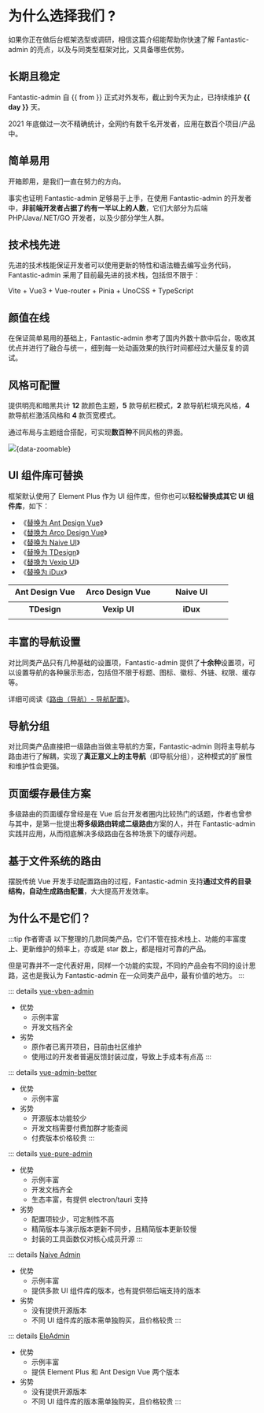 # 为什么选择我们 ?

如果你正在做后台框架选型或调研，相信这篇介绍能帮助你快速了解 Fantastic-admin 的亮点，以及与同类型框架对比，又具备哪些优势。

## 长期且稳定

<script setup>
const from = '2020/10/17'
const time = new Date().getTime() / 1000 - new Date(from).getTime() / 1000
const day = parseInt(time / 60 / 60 / 24)
</script>

Fantastic-admin 自 {{ from }} 正式对外发布，截止到今天为止，已持续维护 **{{ day }}** 天。

2021 年底做过一次不精确统计，全网约有数千名开发者，应用在数百个项目/产品中。

## 简单易用

开箱即用，是我们一直在努力的方向。

事实也证明 Fantastic-admin 足够易于上手，在使用 Fantastic-admin 的开发者中，**非前端开发者占据了约有一半以上的人数**，它们大部分为后端 PHP/Java/.NET/GO 开发者，以及少部分学生人群。

## 技术栈先进

先进的技术栈能保证开发者可以使用更新的特性和语法糖去编写业务代码，Fantastic-admin 采用了目前最先进的技术栈，包括但不限于：

Vite + Vue3 + Vue-router + Pinia + UnoCSS + TypeScript

## 颜值在线

在保证简单易用的基础上，Fantastic-admin 参考了国内外数十款中后台，吸收其优点并进行了融合与统一，细到每一处动画效果的执行时间都经过大量反复的调试。

## 风格可配置

提供明亮和暗黑共计 **12** 款颜色主题，**5** 款导航栏模式，**2** 款导航栏填充风格，**4** 款导航栏激活风格和 **4** 款页宽模式。

通过布局与主题组合搭配，可实现**数百种**不同风格的界面。

![](/intro-1.png){data-zoomable}

## UI 组件库可替换

框架默认使用了 Element Plus 作为 UI 组件库，但你也可以**轻松替换成其它 UI 组件库**，如下：

- 《[替换为 Ant Design Vue](/guide/replace-to-antd)》
- 《[替换为 Arco Design Vue](/guide/replace-to-arco)》
- 《[替换为 Naive UI](/guide/replace-to-naive)》
- 《[替换为 TDesign](/guide/replace-to-tdesign)》
- 《[替换为 Vexip UI](/guide/replace-to-vexip)》
- 《[替换为 iDux](/guide/replace-to-idux)》

<table>
  <tr>
    <th width="33%" style="text-align: center;">Ant Design Vue</th>
    <th width="33%" style="text-align: center;">Arco Design Vue</th>
    <th width="33%" style="text-align: center;">Naive UI</th>
  </tr>
  <tr style="background-color: inherit;">
    <td><ZoomImg src="/ui-antd.png" /></td>
    <td><ZoomImg src="/ui-arco.png" /></td>
    <td><ZoomImg src="/ui-naive.png" /></td>
  </tr>
  <tr>
    <th style="text-align: center;">TDesign</th>
    <th style="text-align: center;">Vexip UI</th>
    <th style="text-align: center;">iDux</th>
  </tr>
  <tr style="background-color: inherit;">
    <td><ZoomImg src="/ui-tdesign.png" /></td>
    <td><ZoomImg src="/ui-vexip.png" /></td>
    <td><ZoomImg src="/ui-idux.png" /></td>
  </tr>
</table>

## 丰富的导航设置

对比同类产品只有几种基础的设置项，Fantastic-admin 提供了**十余种**设置项，可以设置导航的各种展示形态，包括但不限于标题、图标、徽标、外链、权限、缓存等。

详细可阅读《[路由（导航）- 导航配置](router#导航配置)》。

## 导航分组

对比同类产品直接把一级路由当做主导航的方案，Fantastic-admin 则将主导航与路由进行了解耦，实现了**真正意义上的主导航**（即导航分组），这种模式的扩展性和维护性会更强。

## 页面缓存最佳方案

多级路由的页面缓存曾经是在 Vue 后台开发者圈内比较热门的话题，作者也曾参与其中，是第一批提出**将多级路由转成二级路由**方案的人，并在 Fantastic-admin 实践并应用，从而彻底解决多级路由在各种场景下的缓存问题。

## 基于文件系统的路由

摆脱传统 Vue 开发手动配置路由的过程，Fantastic-admin 支持**通过文件的目录结构，自动生成路由配置**，大大提高开发效率。

## 为什么不是它们？

:::tip 作者寄语
以下整理的几款同类产品，它们不管在技术栈上、功能的丰富度上、更新维护的频率上，亦或是 star 数上，都是相对可靠的产品。

但是可靠并不一定代表好用，同样一个功能的实现，不同的产品会有不同的设计思路，这也是我认为 Fantastic-admin 在一众同类产品中，最有价值的地方。
:::

::: details [vue-vben-admin](https://github.com/vbenjs/vue-vben-admin)
- 优势
  - 示例丰富
  - 开发文档齐全
- 劣势
  - 原作者已离开项目，目前由社区维护
  - 使用过的开发者普遍反馈封装过度，导致上手成本有点高
:::

::: details [vue-admin-better](https://github.com/chuzhixin/vue-admin-better)
- 优势
  - 示例丰富
- 劣势
  - 开源版本功能较少
  - 开发文档需要付费加群才能查阅
  - 付费版本价格较贵
:::

::: details [vue-pure-admin](https://github.com/pure-admin/vue-pure-admin)
- 优势
  - 示例丰富
  - 开发文档齐全
  - 生态丰富，有提供 electron/tauri 支持
- 劣势
  - 配置项较少，可定制性不高
  - 精简版本与演示版本更新不同步，且精简版本更新较慢
  - 封装的工具函数仅对核心成员开源
:::

::: details [Naive Admin](https://www.naiveadmin.com/home)
  - 优势
    - 示例丰富
    - 提供多款 UI 组件库的版本，也有提供带后端支持的版本
  - 劣势
    - 没有提供开源版本
    - 不同 UI 组件库的版本需单独购买，且价格较贵
:::

::: details [EleAdmin](https://eleadmin.com/)
  - 优势
    - 示例丰富
    - 提供 Element Plus 和 Ant Design Vue 两个版本
  - 劣势
    - 没有提供开源版本
    - 不同 UI 组件库的版本需单独购买，且价格较贵
:::